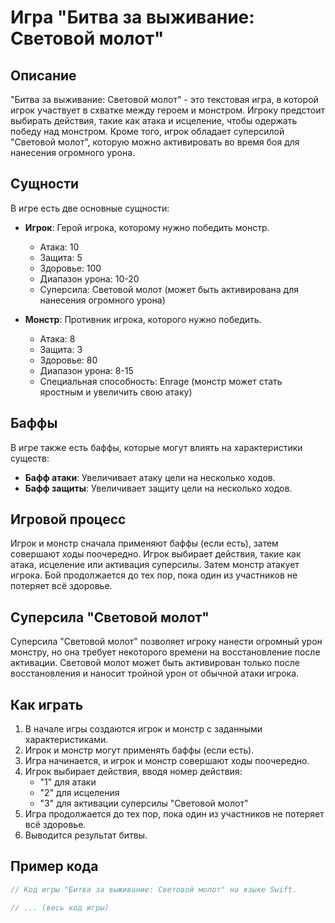 # Игра "Битва за выживание: Световой молот"

## Описание

"Битва за выживание: Световой молот" - это текстовая игра, в которой игрок участвует в схватке между героем и монстром. Игроку предстоит выбирать действия, такие как атака и исцеление, чтобы одержать победу над монстром. Кроме того, игрок обладает суперсилой "Световой молот", которую можно активировать во время боя для нанесения огромного урона.

## Сущности

В игре есть две основные сущности:

- **Игрок**: Герой игрока, которому нужно победить монстр.
  - Атака: 10
  - Защита: 5
  - Здоровье: 100
  - Диапазон урона: 10-20
  - Суперсила: Световой молот (может быть активирована для нанесения огромного урона)

- **Монстр**: Противник игрока, которого нужно победить.
  - Атака: 8
  - Защита: 3
  - Здоровье: 80
  - Диапазон урона: 8-15
  - Специальная способность: Enrage (монстр может стать яростным и увеличить свою атаку)

## Баффы

В игре также есть баффы, которые могут влиять на характеристики существ:

- **Бафф атаки**: Увеличивает атаку цели на несколько ходов.
- **Бафф защиты**: Увеличивает защиту цели на несколько ходов.

## Игровой процесс

Игрок и монстр сначала применяют баффы (если есть), затем совершают ходы поочередно. Игрок выбирает действия, такие как атака, исцеление или активация суперсилы. Затем монстр атакует игрока. Бой продолжается до тех пор, пока один из участников не потеряет всё здоровье.

## Суперсила "Световой молот"

Суперсила "Световой молот" позволяет игроку нанести огромный урон монстру, но она требует некоторого времени на восстановление после активации. Световой молот может быть активирован только после восстановления и наносит тройной урон от обычной атаки игрока.

## Как играть

1. В начале игры создаются игрок и монстр с заданными характеристиками.
2. Игрок и монстр могут применять баффы (если есть).
3. Игра начинается, и игрок и монстр совершают ходы поочередно.
4. Игрок выбирает действия, вводя номер действия:
   - "1" для атаки
   - "2" для исцеления
   - "3" для активации суперсилы "Световой молот"
5. Игра продолжается до тех пор, пока один из участников не потеряет всё здоровье.
6. Выводится результат битвы.

## Пример кода

```swift
// Код игры "Битва за выживание: Световой молот" на языке Swift.

// ... (весь код игры)
